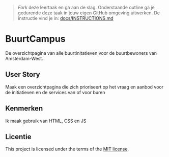 > _Fork_ deze leertaak en ga aan de slag. 
Onderstaande outline ga je gedurende deze taak in jouw eigen GitHub omgeving uitwerken. 
De instructie vind je in: [docs/INSTRUCTIONS.md](docs/INSTRUCTIONS.md)

# BuurtCampus
De overzichtpagina van alle buurtinitatieven voor de buurtbewoners van Amsterdam-West.


## User Story
Maak een overzichtpagina die zich prioriseert op het vraag en aanbod voor de initiatieven en de services van of voor buren

## Kenmerken

Ik maak gebruik van HTML, CSS en JS

## Licentie

This project is licensed under the terms of the [MIT license](./LICENSE).

